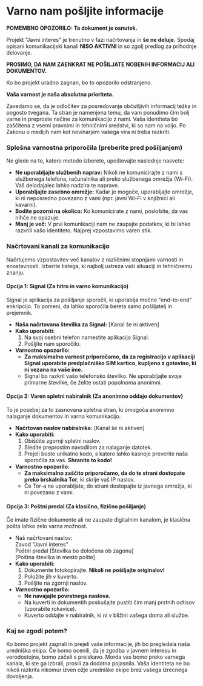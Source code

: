 # **Varno nam pošljite informacije**

**POMEMBNO OPOZORILO: Ta dokument je osnutek.**

Projekt "Javni interes" je trenutno v fazi načrtovanja in **še ne deluje.** Spodaj opisani komunikacijski kanali **NISO AKTIVNI** in so zgolj predlog za prihodnje delovanje.

**PROSIMO, DA NAM ZAENKRAT NE POŠILJATE NOBENIH INFORMACIJ ALI DOKUMENTOV.**

Ko bo projekt uradno zagnan, bo to opozorilo odstranjeno.

**Vaša varnost je naša absolutna prioriteta.**

Zavedamo se, da je odločitev za posredovanje občutljivih informacij težka in pogosto tvegana. Ta stran je namenjena temu, da vam ponudimo čim bolj varne in preproste načine za komunikacijo z nami. Vaša identiteta bo zaščitena z vsemi pravnimi in tehničnimi sredstvi, ki so nam na voljo. Po Zakonu o medijih nam kot novinarjem vašega vira ni treba razkriti.

### **Splošna varnostna priporočila (preberite pred pošiljanjem)**

Ne glede na to, katero metodo izberete, upoštevajte naslednje nasvete:

* **Ne uporabljajte službenih naprav:** Nikoli ne komunicirajte z nami s službenega telefona, računalnika ali preko službenega omrežja (Wi-Fi). Vaš delodajalec lahko nadzira te naprave.  
* **Uporabljajte zasebno omrežje:** Kadar je mogoče, uporabljajte omrežje, ki ni neposredno povezano z vami (npr. javni Wi-Fi v knjižnici ali kavarni).  
* **Bodite pozorni na okolico:** Ko komunicirate z nami, poskrbite, da vas nihče ne opazuje.  
* **Manj je več:** V prvi komunikaciji nam ne zaupajte podatkov, ki bi lahko razkrili vašo identiteto. Najprej vzpostavimo varen stik.

### **Načrtovani kanali za komunikacijo**

Načrtujemo vzpostavitev več kanalov z različnimi stopnjami varnosti in enostavnosti. Izberite tistega, ki najbolj ustreza vaši situaciji in tehničnemu znanju.

#### **Opcija 1: Signal (Za hitro in varno komunikacijo)**

Signal je aplikacija za pošiljanje sporočil, ki uporablja močno "end-to-end" enkripcijo. To pomeni, da lahko sporočila bereta samo pošiljatelj in prejemnik.

* **Naša načrtovana številka za Signal:** \[Kanal še ni aktiven\]  
* **Kako uporabiti:**  
  1. Na svoj osebni telefon namestite aplikacijo Signal.  
  2. Pošljite nam sporočilo.  
* **Varnostno opozorilo:**  
  * **Za maksimalno varnost priporočamo, da za registracijo v aplikaciji Signal uporabite predplačniško SIM kartico, kupljeno z gotovino, ki ni vezana na vaše ime.**  
  * Signal bo razkril vašo telefonsko številko. Ne uporabljajte svoje primarne številke, če želite ostati popolnoma anonimni.

#### **Opcija 2: Varen spletni nabiralnik (Za anonimno oddajo dokumentov)**

To je posebej za to zasnovana spletna stran, ki omogoča anonimno nalaganje dokumentov in varno komunikacijo.

* **Načrtovan naslov nabiralnika:** \[Kanal še ni aktiven\]  
* **Kako uporabiti:**  
  1. Obiščite zgornji spletni naslov.  
  2. Sledite preprostim navodilom za nalaganje datotek.  
  3. Prejeli boste unikatno kodo, s katero lahko kasneje preverite naša sporočila za vas. **Shranite to kodo\!**  
* **Varnostno opozorilo:**  
  * **Za maksimalno zaščito priporočamo, da do te strani dostopate preko brskalnika Tor**, ki skrije vaš IP naslov.  
  * Če Tor-a ne uporabljate, do strani dostopajte iz javnega omrežja, ki ni povezano z vami.

#### **Opcija 3: Poštni predal (Za klasično, fizično pošiljanje)**

Če imate fizične dokumente ali ne zaupate digitalnim kanalom, je klasična pošta lahko zelo varna možnost.

* Naš načrtovani naslov:  
  Zavod "Javni interes"  
  Poštni predal \[Številka bo določena ob zagonu\]  
  \[Poštna številka in mesto pošte\]  
* **Kako uporabiti:**  
  1. Dokumente fotokopirajte. **Nikoli ne pošiljajte originalov\!**  
  2. Položite jih v kuverto.  
  3. Pošljite na zgornji naslov.  
* **Varnostno opozorilo:**  
  * **Ne navajajte povratnega naslova.**  
  * Na kuverti in dokumentih poskušajte pustiti čim manj prstnih odtisov (uporabite rokavice).  
  * Kuverto oddajte v nabiralnik, ki ni v bližini vašega doma ali službe.

### **Kaj se zgodi potem?**

Ko bomo projekt zagnali in prejeli vaše informacije, jih bo pregledala naša uredniška ekipa. Če bomo ocenili, da je zgodba v javnem interesu in verodostojna, bomo začeli s preiskavo. Morda vas bomo preko varnega kanala, ki ste ga izbrali, prosili za dodatna pojasnila. Vaša identiteta ne bo nikoli razkrita nikomur izven ožje uredniške ekipe brez vašega izrecnega dovoljenja.